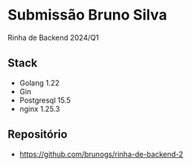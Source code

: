 # Submissão Bruno Silva


Rinha de Backend 2024/Q1

## Stack

* Golang 1.22
* Gin
* Postgresql 15.5
* nginx 1.25.3

## Repositório

* https://github.com/brunogs/rinha-de-backend-2
